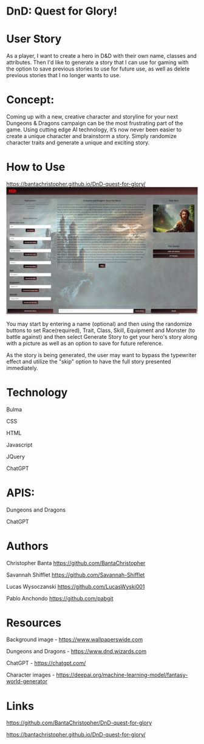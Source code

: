 # DnD: Quest for Glory!

# User Story

As a player, I want to create a hero in D&D with their own name, classes and attributes. Then I'd like to generate a
story that I can use for gaming with the option to save previous stories to use for future use, as well as delete previous stories that I no longer wants to use.

# Concept:
Coming up with a new, creative character and storyline for your next Dungeons & Dragons campaign can be the most frustrating part of the game. Using cutting edge AI technology, it’s now never been easier to create a unique character and brainstorm a story. Simply randomize character traits and generate a unique and exciting story. 

# How to Use

https://bantachristopher.github.io/DnD-quest-for-glory/
![Alt text](./assets/ReadMe%20Images/dndQuestforGlorySS.png)

You may start by entering a name (optional) and then using the randomize buttons to set Race(required), Trait, Class, Skill, Equipment and Monster (to battle against) and then select Generate Story to get your hero's story along with a picture as well as an option to save for future reference. 

As the story is being generated, the user may want to bypass the typewriter effect and utilize the "skip" option to have the full story presented immediately.

# Technology
Bulma

CSS

HTML 

Javascript

JQuery

ChatGPT

# APIS:
Dungeons and Dragons

ChatGPT

# Authors
Christopher Banta
https://github.com/BantaChristopher

Savannah Shifflet
https://github.com/Savannah-Shifflet

Lucas Wysoczanski
https://github.com/LucasWyski001

Pablo Anchondo
https://github.com/pabgit

# Resources
Background image - https://www.wallpaperswide.com

Dungeons and Dragons - https://www.dnd.wizards.com

ChatGPT - https://chatgpt.com/

Character images - https://deepai.org/machine-learning-model/fantasy-world-generator

# Links
https://github.com/BantaChristopher/DnD-quest-for-glory

https://bantachristopher.github.io/DnD-quest-for-glory/